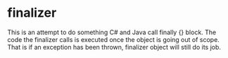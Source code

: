 finalizer
=========

This is an attempt to do something C# and Java call finally {} block. The code the finalizer calls is executed once the object is going out of scope.
That is if an exception has been thrown, finalizer object will still do its job.